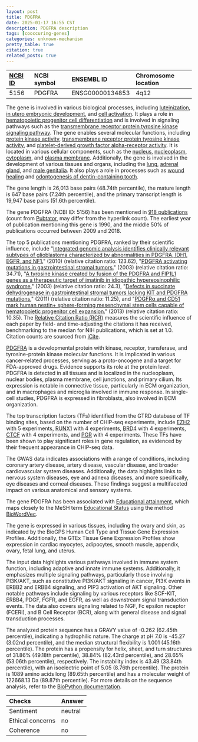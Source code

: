 ```yaml
---
layout: post
title: PDGFRA
date: 2025-01-17 16:55 CST
description: PDGFRA description
tags: [cooccuring-genes]
categories: unknown-mechanism
pretty_table: true
citation: true
related_posts: true
---
```




| [NCBI ID](https://www.ncbi.nlm.nih.gov/gene/5156) | NCBI symbol | ENSEMBL ID | Chromosome location |
| :-------- | :------- | :-------- | :------- |
| 5156  | PDGFRA | ENSG00000134853 | 4q12  |



The gene is involved in various biological processes, including [luteinization](https://amigo.geneontology.org/amigo/term/GO:0001553), [in utero embryonic development](https://amigo.geneontology.org/amigo/term/GO:0001701), and [cell activation](https://amigo.geneontology.org/amigo/term/GO:0001775). It plays a role in [hematopoietic progenitor cell differentiation](https://amigo.geneontology.org/amigo/term/GO:0002244) and is involved in signaling pathways such as the [transmembrane receptor protein tyrosine kinase signaling pathway](https://amigo.geneontology.org/amigo/term/GO:0007169). The gene enables several molecular functions, including [protein kinase activity](https://amigo.geneontology.org/amigo/term/GO:0004672), [transmembrane receptor protein tyrosine kinase activity](https://amigo.geneontology.org/amigo/term/GO:0004714), and [platelet-derived growth factor alpha-receptor activity](https://amigo.geneontology.org/amigo/term/GO:0005018). It is located in various cellular components, such as the [nucleus](https://amigo.geneontology.org/amigo/term/GO:0005634), [nucleoplasm](https://amigo.geneontology.org/amigo/term/GO:0005654), [cytoplasm](https://amigo.geneontology.org/amigo/term/GO:0005737), and [plasma membrane](https://amigo.geneontology.org/amigo/term/GO:0005886). Additionally, the gene is involved in the development of various tissues and organs, including the [lung](https://amigo.geneontology.org/amigo/term/GO:0030324), [adrenal gland](https://amigo.geneontology.org/amigo/term/GO:0030325), and [male genitalia](https://amigo.geneontology.org/amigo/term/GO:0030539). It also plays a role in processes such as [wound healing](https://amigo.geneontology.org/amigo/term/GO:0042060) and [odontogenesis of dentin-containing tooth](https://amigo.geneontology.org/amigo/term/GO:0042475).


The gene length is 26,013 base pairs (48.74th percentile), the mature length is 647 base pairs (7.24th percentile), and the primary transcript length is 19,947 base pairs (51.6th percentile).


The gene PDGFRA (NCBI ID: 5156) has been mentioned in [918 publications](https://pubmed.ncbi.nlm.nih.gov/?term=%22PDGFRA%22) (count from [Pubtator](https://academic.oup.com/nar/article/47/W1/W587/5494727), may differ from the hyperlink count). The earliest year of publication mentioning this gene is 1990, and the middle 50% of publications occurred between 2009 and 2018.


The top 5 publications mentioning PDGFRA, ranked by their scientific influence, include "[Integrated genomic analysis identifies clinically relevant subtypes of glioblastoma characterized by abnormalities in PDGFRA, IDH1, EGFR, and NF1.](https://pubmed.ncbi.nlm.nih.gov/20129251)" (2010) (relative citation ratio: 123.62), "[PDGFRA activating mutations in gastrointestinal stromal tumors.](https://pubmed.ncbi.nlm.nih.gov/12522257)" (2003) (relative citation ratio: 34.71), "[A tyrosine kinase created by fusion of the PDGFRA and FIP1L1 genes as a therapeutic target of imatinib in idiopathic hypereosinophilic syndrome.](https://pubmed.ncbi.nlm.nih.gov/12660384)" (2003) (relative citation ratio: 24.3), "[Defects in succinate dehydrogenase in gastrointestinal stromal tumors lacking KIT and PDGFRA mutations.](https://pubmed.ncbi.nlm.nih.gov/21173220)" (2011) (relative citation ratio: 11.25), and "[PDGFRα and CD51 mark human nestin+ sphere-forming mesenchymal stem cells capable of hematopoietic progenitor cell expansion.](https://pubmed.ncbi.nlm.nih.gov/23776077)" (2013) (relative citation ratio: 10.35). The [Relative Citation Ratio (RCR)](https://journals.plos.org/plosbiology/article?id=10.1371/journal.pbio.1002541) measures the scientific influence of each paper by field- and time-adjusting the citations it has received, benchmarking to the median for NIH publications, which is set at 1.0. Citation counts are sourced from [iCite](https://icite.od.nih.gov).


[PDGFRA](https://www.proteinatlas.org/ENSG00000134853-PDGFRA) is a developmental protein with kinase, receptor, transferase, and tyrosine-protein kinase molecular functions. It is implicated in various cancer-related processes, serving as a proto-oncogene and a target for FDA-approved drugs. Evidence supports its role at the protein level. PDGFRA is detected in all tissues and is localized in the nucleoplasm, nuclear bodies, plasma membrane, cell junctions, and primary cilium. Its expression is notable in connective tissue, particularly in ECM organization, and in macrophages and microglia involved in immune response. In single-cell studies, PDGFRA is expressed in fibroblasts, also involved in ECM organization.


The top transcription factors (TFs) identified from the GTRD database of TF binding sites, based on the number of CHIP-seq experiments, include [EZH2](https://www.ncbi.nlm.nih.gov/gene/2146) with 5 experiments, [RUNX1](https://www.ncbi.nlm.nih.gov/gene/861) with 4 experiments, [BRD4](https://www.ncbi.nlm.nih.gov/gene/23476) with 4 experiments, [CTCF](https://www.ncbi.nlm.nih.gov/gene/10664) with 4 experiments, and [PGR](https://www.ncbi.nlm.nih.gov/gene/5241) with 4 experiments. These TFs have been shown to play significant roles in gene regulation, as evidenced by their frequent appearance in CHIP-seq data.



The GWAS data indicates associations with a range of conditions, including coronary artery disease, artery disease, vascular disease, and broader cardiovascular system diseases. Additionally, the data highlights links to nervous system diseases, eye and adnexa diseases, and more specifically, eye diseases and corneal diseases. These findings suggest a multifaceted impact on various anatomical and sensory systems.


The gene PDGFRA has been associated with [Educational attainment](https://pubmed.ncbi.nlm.nih.gov/35361970), which maps closely to the MeSH term [Educational Status](https://meshb.nlm.nih.gov/record/ui?ui=D004522) using the method [BioWordVec](https://www.nature.com/articles/s41597-019-0055-0).


The gene is expressed in various tissues, including the ovary and skin, as indicated by the BioGPS Human Cell Type and Tissue Gene Expression Profiles. Additionally, the GTEx Tissue Gene Expression Profiles show expression in cardiac myocytes, adipocytes, smooth muscle, appendix, ovary, fetal lung, and uterus.


The input data highlights various pathways involved in immune system function, including adaptive and innate immune systems. Additionally, it emphasizes multiple signaling pathways, particularly those involving PI3K/AKT, such as constitutive PI3K/AKT signaling in cancer, PI3K events in ERBB2 and ERBB4 signaling, and PIP3 activation of AKT signaling. Other notable pathways include signaling by various receptors like SCF-KIT, ERBB4, PDGF, FGFR, and EGFR, as well as downstream signal transduction events. The data also covers signaling related to NGF, Fc epsilon receptor (FCERI), and B Cell Receptor (BCR), along with general disease and signal transduction processes.



The analyzed protein sequence has a GRAVY value of -0.262 (62.45th percentile), indicating a hydrophilic nature. The charge at pH 7.0 is -45.27 (3.02nd percentile), and the median structural flexibility is 1.001 (45.16th percentile). The protein has a propensity for helix, sheet, and turn structures of 31.86% (49.18th percentile), 38.84% (82.43rd percentile), and 28.65% (53.06th percentile), respectively. The instability index is 43.49 (33.84th percentile), with an isoelectric point of 5.05 (8.76th percentile). The protein is 1089 amino acids long (89.65th percentile) and has a molecular weight of 122668.13 Da (89.87th percentile). For more details on the sequence analysis, refer to the [BioPython documentation](https://biopython.org/docs/1.75/api/Bio.SeqUtils.ProtParam.html).





| Checks    | Answer |
| :-------- | :------- |
| Sentiment  | neutral   |
| Ethical concerns | no     |
| Coherence    | no    |